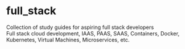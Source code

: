 # full_stack
Collection of study guides for aspiring full stack developers
<br>Full stack cloud development, IAAS, PAAS, SAAS, Containers, Docker, Kubernetes, Virtual Machines, Microservices, etc.

